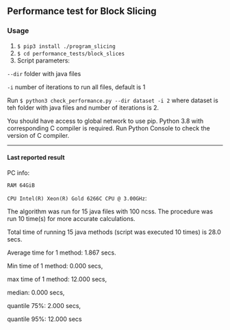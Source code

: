## Performance test for Block Slicing

### Usage

1. ```$ pip3 install ./program_slicing```
2. ```$ cd performance_tests/block_slices```
3. Script parameters: 

`--dir` folder with java files

`-i` number of iterations to run all files, default is 1

Run ```$ python3 check_performance.py --dir dataset -i 2```
where dataset is teh folder with java files and number of iterations is 2.


You should have access to global network to use pip.
Python 3.8 with corresponding C compiler is required.
Run Python Console to check the version of C compiler.

___
#### Last reported result

PC info:

`RAM 64GiB` 

`CPU Intel(R) Xeon(R) Gold 6266C CPU @ 3.00GHz`:

The algorithm was run for 15 java files with 100 ncss. The procedure was run 10 time(s) for more accurate calculations.

Total time of running 15 java methods (script was executed 10 times) is 28.0 secs.

Average time for 1 method: 1.867 secs. 

Min time of 1 method: 0.000 secs, 

max time of 1 method: 12.000 secs, 

median: 0.000 secs, 

quantile 75%: 2.000 secs, 

quantile 95%: 12.000 secs